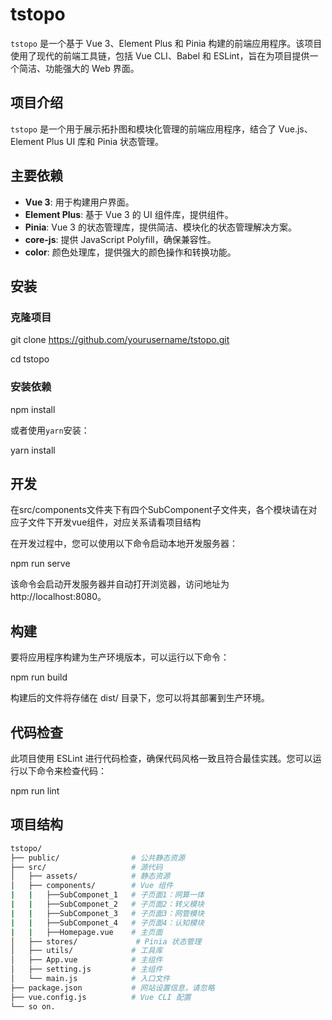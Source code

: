 # tstopo
`tstopo` 是一个基于 Vue 3、Element Plus 和 Pinia 构建的前端应用程序。该项目使用了现代的前端工具链，包括 Vue CLI、Babel 和 ESLint，旨在为项目提供一个简洁、功能强大的 Web 界面。

## 项目介绍
`tstopo` 是一个用于展示拓扑图和模块化管理的前端应用程序，结合了 Vue.js、Element Plus UI 库和 Pinia 状态管理。

## 主要依赖
- **Vue 3**: 用于构建用户界面。
- **Element Plus**: 基于 Vue 3 的 UI 组件库，提供组件。
- **Pinia**: Vue 3 的状态管理库，提供简洁、模块化的状态管理解决方案。
- **core-js**: 提供 JavaScript Polyfill，确保兼容性。
- **color**: 颜色处理库，提供强大的颜色操作和转换功能。

## 安装
### 克隆项目
git clone https://github.com/yourusername/tstopo.git

cd tstopo

### 安装依赖
npm install

或者使用`yarn`安装：

yarn install

## 开发
在src/components文件夹下有四个SubComponent子文件夹，各个模块请在对应子文件下开发vue组件，对应关系请看项目结构

在开发过程中，您可以使用以下命令启动本地开发服务器：

npm run serve

该命令会启动开发服务器并自动打开浏览器，访问地址为 http://localhost:8080。

## 构建
要将应用程序构建为生产环境版本，可以运行以下命令：

npm run build

构建后的文件将存储在 dist/ 目录下，您可以将其部署到生产环境。

## 代码检查
此项目使用 ESLint 进行代码检查，确保代码风格一致且符合最佳实践。您可以运行以下命令来检查代码：

npm run lint

## 项目结构
```bash
tstopo/
├── public/                # 公共静态资源
├── src/                   # 源代码
│   ├── assets/            # 静态资源
│   ├── components/        # Vue 组件
|   |   ├──SubComponet_1   # 子页面1：网算一体
|   |   ├──SubComponet_2   # 子页面2：转义模块
|   |   ├──SubComponet_3   # 子页面3：网管模块
|   |   ├──SubComponet_4   # 子页面4：认知模块
|   |   ├──Homepage.vue    # 主页面
│   ├── stores/             # Pinia 状态管理
│   ├── utils/             # 工具库
│   ├── App.vue            # 主组件
│   ├── setting.js         # 主组件
│   └── main.js            # 入口文件
├── package.json           # 网站设置信息，请忽略
├── vue.config.js          # Vue CLI 配置
└── so on.                
